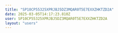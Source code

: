 ```yaml
---
title: "SP10CP55325XPRJBJ5DZ3MQAR0T5E7EXXZHKTZD2A"
date: 2025-03-05T14:17:23.810Z
user: SP10CP55325XPRJBJ5DZ3MQAR0T5E7EXXZHKTZD2A
layout: "users"
---
```

    